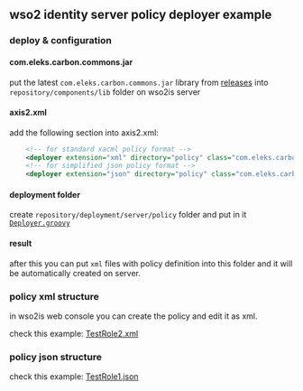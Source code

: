 ## wso2 identity server policy deployer example
### deploy & configuration
#### com.eleks.carbon.commons.jar
put the latest `com.eleks.carbon.commons.jar` library from [releases](https://github.com/eleks/com.eleks.carbon.commons/releases) into `repository/components/lib` folder on wso2is server

#### axis2.xml 
add the following section into axis2.xml:

```xml
    <!-- for standard xacml policy format -->
    <deployer extension="xml" directory="policy" class="com.eleks.carbon.commons.deployer.GroovyDeployer" />
    <!-- for simplified json policy format -->
    <deployer extension="json" directory="policy" class="com.eleks.carbon.commons.deployer.GroovyDeployer" />
```

#### deployment folder

create `repository/deployment/server/policy` folder and put in it [`Deployer.groovy`](./Deployer.groovy)

#### result

after this you can put `xml` files with policy definition into this folder and it will be automatically created on server. 

### policy xml structure

in wso2is web console you can create the policy and edit it as xml.  

check this example: [TestRole2.xml](./TestRole2.xml) 

### policy json structure

check this example: [TestRole1.json](./TestRole1.json) 
